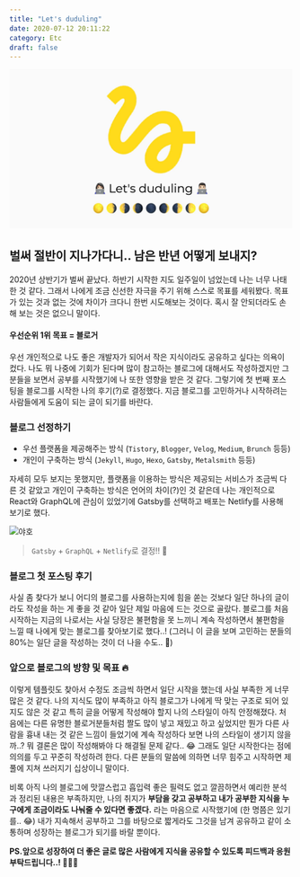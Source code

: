 ```yaml
---
title: "Let's duduling"
date: 2020-07-12 20:11:22
category: Etc
draft: false
---
```


![](./images/lets-duduling_cover.jpg)

## 벌써 절반이 지나가다니.. 남은 반년 어떻게 보내지?

2020년 상반기가 벌써 끝났다. 하반기 시작한 지도 일주일이 넘었는데 나는 너무 나태한 것 같다. 그래서 나에게 조금 신선한 자극을 주기 위해 스스로 목표를 세워봤다. 목표가 있는 것과 없는 것에 차이가 크다니 한번 시도해보는 것이다. 혹시 잘 안되더라도 손해 보는 것은 없으니 말이다.

#### 우선순위 1위 목표 = 블로거

우선 개인적으로 나도 좋은 개발자가 되어서 작은 지식이라도 공유하고 싶다는 의욕이 컸다. 나도 뭐 나중에 기회가 된다며 많이 참고하는 블로그에 대해서도 작성하겠지만 그분들을 보면서 공부를 시작했기에 나 또한 영향을 받은 것 같다. 그렇기에 첫 번째 포스팅을 블로그를 시작한 나의 후기(?)로 결정했다. 지금 블로그를 고민하거나 시작하려는 사람들에게 도움이 되는 글이 되기를 바란다.

### 블로그 선정하기

- 우선 플랫폼을 제공해주는 방식 (`Tistory`, `Blogger`, `Velog`, `Medium`, `Brunch` 등등)
- 개인이 구축하는 방식 (`Jekyll`, `Hugo`, `Hexo`, `Gatsby`, `Metalsmith` 등등)

자세히 모두 보지는 못했지만, 플랫폼을 이용하는 방식은 제공되는 서비스가 조금씩 다른 것 같았고 개인이 구축하는 방식은 언어의 차이(?)인 것 같은데 나는 개인적으로 React와 GraphQL에 관심이 있었기에 Gatsby를 선택하고 배포는 Netlify를 사용해 보기로 했다.

![야호](https://drive.google.com/uc?id=1PU-ZhbwtaSTCn5WxwWAaiZI8KXvgcU4Q)

> `Gatsby` + `GraphQL` + `Netlify`로 결정!! 🎉

### 블로그 첫 포스팅 후기

사실 좀 찾다가 보니 어디의 블로그를 사용하는지에 힘을 쏟는 것보다 일단 하나의 글이라도 작성을 하는 게 좋을 것 같아 일단 제일 마음에 드는 것으로 골랐다. 블로그를 처음 시작하는 지금의 나로서는 사실 당장은 불편함을 못 느끼니 계속 작성하면서 불편함을 느낄 때 나에게 맞는 블로그를 찾아보기로 했다..! (그러니 이 글을 보며 고민하는 분들의 80%는 일단 글을 작성하는 것이 더 나을 수도.. 🤔)

### 앞으로 블로그의 방향 및 목표 🔥

이렇게 템플릿도 찾아서 수정도 조금씩 하면서 일단 시작을 했는데 사실 부족한 게 너무 많은 것 같다. 나의 지식도 많이 부족하고 아직 블로그가 나에게 딱 맞는 구조로 되어 있지도 않은 것 같고 특히 글을 어떻게 작성해야 할지 나의 스타일이 아직 안정해졌다. 처음에는 다른 유명한 블로거분들처럼 짤도 많이 넣고 재밌고 하고 싶었지만 뭔가 다른 사람을 흉내 내는 것 같은 느낌이 들었기에 계속 작성하다 보면 나의 스타일이 생기지 않을까..? 뭐 결론은 많이 작성해봐야 다 해결될 문제 같다.. 😂 그래도 일단 시작한다는 점에 의의를 두고 꾸준히 작성하려 한다. 다른 분들의 말씀에 의하면 너무 힘주고 시작하면 제풀에 지쳐 쓰러지기 십상이니 말이다.

비록 아직 나의 블로그에 맛깔스럽고 흡입력 좋은 필력도 없고 깔끔하면서 예리한 분석과 정리된 내용은 부족하지만, 나의 취지가 **부담을 갖고 공부하고 내가 공부한 지식을 누구에게 조금이라도 나눠줄 수 있다면 좋겠다.** 라는 마음으로 시작했기에 (한 명쯤은 있기를.. 😂) 내가 지속해서 공부하고 그를 바탕으로 짧게라도 그것을 남겨 공유하고 같이 소통하며 성장하는 블로그가 되기를 바랄 뿐이다.

**PS.앞으로 성장하여 더 좋은 글로 많은 사람에게 지식을 공유할 수 있도록 피드백과 응원 부탁드립니다..! 👨🏻‍💻**
